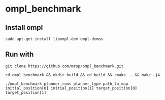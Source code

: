 # ompl_benchmark

## Install ompl
`sudo apt-get install libompl-dev ompl-demos`

## Run with
`git clone https://github.com/mrsp/ompl_benchmark.git`

`cd ompl_benchmark && mkdir build && cd build && cmake .. && make -j4`

`./ompl_benchmark planner_runs planner_type path_to_map initial_position[0] initial_position[1] target_position[0] target_position[1]`
